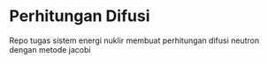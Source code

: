 # Perhitungan Difusi
Repo tugas sistem energi nuklir membuat perhitungan difusi neutron dengan metode jacobi
